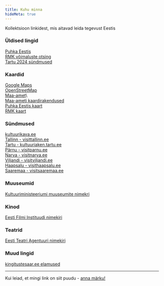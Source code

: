 ```yaml
---
title: Kuhu minna
hideMeta: true
---
```

Kollektsioon linkidest, mis aitavad leida tegevust Eestis


### Üldised lingid
[Puhka Eestis](https://www.puhkaeestis.ee/et)  
[RMK võimaluste otsing](https://www.loodusegakoos.ee/kuhuminna)  
[Tartu 2024 sündmused](https://tartu2024.ee/programm/)


### Kaardid

[Google Maps](https://www.google.com/maps)  
[OpenStreetMap](https://www.openstreetmap.org/#map=8/58.613/25.024)  
[Maa-amet](https://xgis.maaamet.ee/xgis2/page/app/maainfo)\  
[Maa-ameti kaardirakendused](https://geoportaal.maaamet.ee/est/kaardirakendused-p2.html)  
[Puhka Eestis kaart](https://www.puhkaeestis.ee/et/eesti-kaart?utm_medium=map_est)  
[RMK kaart](https://rmk-loodusegakoos-veebikaart.rmk.ee/)  


### Sündmused
[kultuurikava.ee](https://www.kultuurikava.ee/events)  
[Tallinn - visittallinn.ee](https://www.visittallinn.ee/est/k%C3%BClastaja/mida-teha/s%C3%BCndmused/s%C3%BCndmused)  
[Tartu - kultuuriaken.tartu.ee](https://kultuuriaken.tartu.ee/et/syndmused)  
[Pärnu - visitparnu.ee](https://visitparnu.com/uritused/)  
[Narva - visitnarva.ee](https://visitnarva.ee/et/uritused-narvas)  
[Viljandi - visitviljandi.ee](https://visitviljandi.ee/tuled-kulla/kultuurikava/)  
[Haapsalu - visithaapsalu.ee](https://midateha.visithaapsalu.com/)  
[Saaremaa - visitsaaremaa.ee](https://visitsaaremaa.ee/planeeri/saaremaa-sundmused/)  


### Muuseumid
[Kultuuriministeeriumi muuseumite nimekri](https://www.kul.ee/kultuurivaartused-ja-digitaalne-kultuuriparand/muuseumid/muuseumid-eestis#riigimuuseumid)


### Kinod
[Eesti Filmi Instituudi nimekiri](https://www.filmi.ee/filmitoostus/kinod)


### Teatrid
[Eesti Teatri Agentuuri nimekiri](https://teater.ee/teatriinfo/teatrid/)

### Muud lingid
[kingitustesaar.ee elamused](https://www.kingitustesaar.ee/et/382-meelelahutus-eestis)


--------
Kui leiad, et mingi link on siit puudu - [anna märku!](https://forms.gle/VGTAtsVeRw7utjRD9)